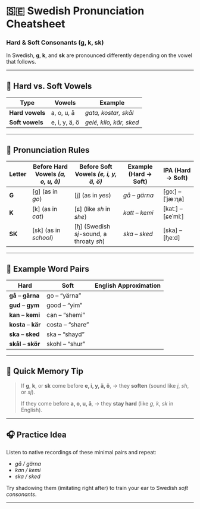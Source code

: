 # 🇸🇪 Swedish Pronunciation Cheatsheet
### Hard & Soft Consonants (g, k, sk)

In Swedish, **g**, **k**, and **sk** are pronounced differently depending on the vowel that follows.

---

## 🔹 Hard vs. Soft Vowels

| Type | Vowels | Example |
|------|---------|----------|
| **Hard vowels** | a, o, u, å | *gata, kostar, skål* |
| **Soft vowels** | e, i, y, ä, ö | *gelé, kilo, kär, sked* |

---

## 🔸 Pronunciation Rules

| Letter | Before Hard Vowels *(a, o, u, å)* | Before Soft Vowels *(e, i, y, ä, ö)* | Example (Hard → Soft) | IPA (Hard → Soft) |
|--------|------------------------------------|--------------------------------------|------------------------|-------------------|
| **G** | [g] (as in *go*) | [j] (as in *yes*) | *gå – gärna* | [goː] – [ˈjæːɳa] |
| **K** | [k] (as in *cat*) | [ɕ] (like *sh* in *she*) | *katt – kemi* | [katː] – [ɕeˈmiː] |
| **SK** | [sk] (as in *school*) | [ɧ] (Swedish *sj*-sound, a throaty *sh*) | *ska – sked* | [ska] – [ɧeːd] |

---

## 🔹 Example Word Pairs

| Hard | Soft | English Approximation |
|------|------|------------------------|
| **gå** – **gärna** | go – “yärna” |
| **gud** – **gym** | good – “yim” |
| **kan** – **kemi** | can – “shemi” |
| **kosta** – **kär** | costa – “share” |
| **ska** – **sked** | ska – “shayd” |
| **skål** – **skör** | skohl – “shur” |

---

## 🧠 Quick Memory Tip

> If **g**, **k**, or **sk** come before **e, i, y, ä, ö**,
> → they **soften** (sound like *j*, *sh*, or *sj*).
>
> If they come before **a, o, u, å**,
> → they **stay hard** (like *g*, *k*, *sk* in English).

---

## 🎧 Practice Idea

Listen to native recordings of these minimal pairs and repeat:
- *gå / gärna*
- *kan / kemi*
- *ska / sked*

Try shadowing them (imitating right after) to train your ear to Swedish *soft consonants*.

---
